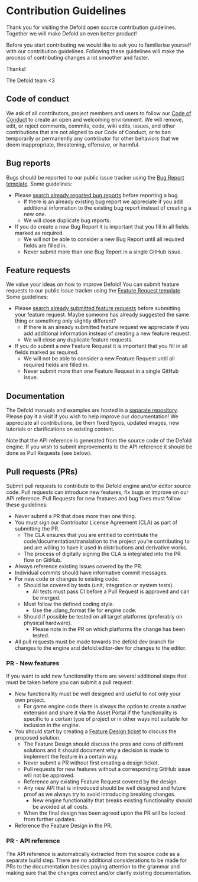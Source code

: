 # Contribution Guidelines
Thank you for visiting the Defold open source contribution guidelines. Together we will make Defold an even better product!

Before you start contributing we would like to ask you to familiarise yourself with our contribution guidelines. Following these guidelines will make the process of contributing changes a lot smoother and faster.

Thanks!

The Defold team <3

## Code of conduct
We ask of all contributors, project members and users to follow our [Code of Conduct](CODE_OF_CONDUCT) to create an open and welcoming environment. We will remove, edit, or reject comments, commits, code, wiki edits, issues, and other contributions that are not aligned to our Code of Conduct, or to ban temporarily or permanently any contributor for other behaviors that we deem inappropriate, threatening, offensive, or harmful.

## Bug reports
Bugs should be reported to our public issue tracker using the [Bug Report template](https://github.com/defold/defold/issues/new?assignees=&labels=bug&template=bug_report.md&title=). Some guidelines:

* Please [search already reported bug reports](https://github.com/defold/defold/labels/bug) before reporting a bug.
  * If there is an already existing bug report we appreciate if you add additional information to the existing bug report instead of creating a new one.
  * We will close duplicate bug reports.
* If you do create a new Bug Report it is important that you fill in all fields marked as required.
  * We will not be able to consider a new Bug Report until all required fields are filled in.
  * Never submit more than one Bug Report in a single GitHub issue.

## Feature requests
We value your ideas on how to improve Defold! You can submit feature requests to our public issue tracker using the [Feature Request template](https://github.com/defold/defold/issues/new?assignees=&labels=feature+request&template=feature_request.md&title=). Some guidelines:

* Please [search already submitted feature requests](https://github.com/defold/defold/labels/feature_request) before submitting your feature request. Maybe someone has already suggested the same thing or something only slightly different?
  * If there is an already submitted feature request we appreciate if you add additional information instead of creating a new feature request.
  * We will close any duplicate feature requests.
* If you do submit a new Feature Request it is important that you fill in all fields marked as required.
  * We will not be able to consider a new Feature Request until all required fields are filled in.
  * Never submit more than one Feature Request in a single GitHub issue.

## Documentation
The Defold manuals and examples are hosted in a [separate repository](https://github.com/defold/doc). Please pay it a visit if you wish to help improve our documentation! We appreciate all contributions, be them fixed typos, updated images, new tutorials or clarifications on existing content.

Note that the API reference is generated from the source code of the Defold engine. If you wish to submit improvements to the API reference it should be done as Pull Requests (see below).

## Pull requests (PRs)
Submit pull requests to contribute to the Defold engine and/or editor source code. Pull requests can introduce new features, fix bugs or improve on our API reference. Pull Requests for new features and bug fixes must follow these guidelines:

* Never submit a PR that does more than one thing.
* You must sign our Contributor License Agreement (CLA) as part of submitting the PR.
  * The CLA ensures that you are entitled to contribute the code/documentation/translation to the project you’re contributing to and are willing to have it used in distributions and derivative works.
  * The process of digitally signing the CLA is integrated into the PR flow on GitHub.
* Always reference existing issues covered by the PR.
* Individual commits should have informative commit messages.
* For new code or changes to existing code:
  * Should be covered by tests (unit, integration or system tests).
    * All tests must pass CI before a Pull Request is approved and can be merged.
  * Must follow the defined coding style.
    * Use the .clang_format file for engine code.
  * Should if possible be tested on all target platforms (preferably on physical hardware).
    * Please note in the PR on which platforms the change has been tested.
* All pull requests must be made towards the defold:dev branch for changes to the engine and defold:editor-dev for changes to the editor.

### PR - New features
If you want to add new functionality there are several additional steps that must be taken before you can submit a pull request:

* New functionality must be well designed and useful to not only your own project.
  * For game engine code there is always the option to create a native extension and share it via the Asset Portal if the functionality is specific to a certain type of project or in other ways not suitable for inclusion in the engine.
* You should start by creating a [Feature Design ticket](https://github.com/defold/defold/issues/new?assignees=&labels=feature_design&title=) to discuss the proposed solution.
  * The Feature Design should discuss the pros and cons of different solutions and it should document why a decision is made to implement the feature in a certain way.
  * Never submit a PR without first creating a design ticket.
  * Pull requests for new features without a corresponding GitHub issue will not be approved.
  * Reference any existing Feature Request covered by the design.
  * Any new API that is introduced should be well designed and future proof as we always try to avoid introducing breaking changes.
    * New engine functionality that breaks existing functionality should be avoided at all costs.
  * When the final design has been agreed upon the PR will be locked from further updates.
* Reference the Feature Design in the PR.

### PR - API reference
The API reference is automatically extracted from the source code as a separate build step. There are no additional considerations to be made for PRs to the documentation besides paying attention to the grammar and making sure that the changes correct and/or clarify existing documentation.
